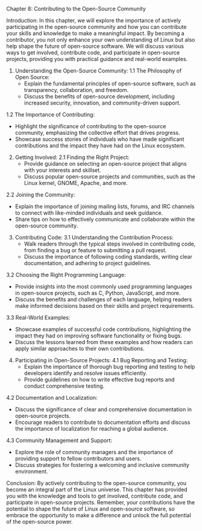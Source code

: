 Chapter 8: Contributing to the Open-Source Community

Introduction:
In this chapter, we will explore the importance of actively participating in the open-source community and how you can contribute your skills and knowledge to make a meaningful impact. By becoming a contributor, you not only enhance your own understanding of Linux but also help shape the future of open-source software. We will discuss various ways to get involved, contribute code, and participate in open-source projects, providing you with practical guidance and real-world examples.

1. Understanding the Open-Source Community:
1.1 The Philosophy of Open Source:
   - Explain the fundamental principles of open-source software, such as transparency, collaboration, and freedom.
   - Discuss the benefits of open-source development, including increased security, innovation, and community-driven support.

1.2 The Importance of Contributing:
   - Highlight the significance of contributing to the open-source community, emphasizing the collective effort that drives progress.
   - Showcase success stories of individuals who have made significant contributions and the impact they have had on the Linux ecosystem.

2. Getting Involved:
2.1 Finding the Right Project:
   - Provide guidance on selecting an open-source project that aligns with your interests and skillset.
   - Discuss popular open-source projects and communities, such as the Linux kernel, GNOME, Apache, and more.

2.2 Joining the Community:
   - Explain the importance of joining mailing lists, forums, and IRC channels to connect with like-minded individuals and seek guidance.
   - Share tips on how to effectively communicate and collaborate within the open-source community.

3. Contributing Code:
3.1 Understanding the Contribution Process:
   - Walk readers through the typical steps involved in contributing code, from finding a bug or feature to submitting a pull request.
   - Discuss the importance of following coding standards, writing clear documentation, and adhering to project guidelines.

3.2 Choosing the Right Programming Language:
   - Provide insights into the most commonly used programming languages in open-source projects, such as C, Python, JavaScript, and more.
   - Discuss the benefits and challenges of each language, helping readers make informed decisions based on their skills and project requirements.

3.3 Real-World Examples:
   - Showcase examples of successful code contributions, highlighting the impact they had on improving software functionality or fixing bugs.
   - Discuss the lessons learned from these examples and how readers can apply similar approaches to their own contributions.

4. Participating in Open-Source Projects:
4.1 Bug Reporting and Testing:
   - Explain the importance of thorough bug reporting and testing to help developers identify and resolve issues efficiently.
   - Provide guidelines on how to write effective bug reports and conduct comprehensive testing.

4.2 Documentation and Localization:
   - Discuss the significance of clear and comprehensive documentation in open-source projects.
   - Encourage readers to contribute to documentation efforts and discuss the importance of localization for reaching a global audience.

4.3 Community Management and Support:
   - Explore the role of community managers and the importance of providing support to fellow contributors and users.
   - Discuss strategies for fostering a welcoming and inclusive community environment.

Conclusion:
By actively contributing to the open-source community, you become an integral part of the Linux universe. This chapter has provided you with the knowledge and tools to get involved, contribute code, and participate in open-source projects. Remember, your contributions have the potential to shape the future of Linux and open-source software, so embrace the opportunity to make a difference and unlock the full potential of the open-source power.